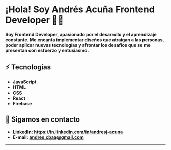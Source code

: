 # ¡Hola! Soy Andrés Acuña Frontend Developer 👋🏻


**Soy Frontend Developer, apasionado por el desarrollo y el aprendizaje constante. Me encanta implementar diseños que atraigan a las personas, poder aplicar
nuevas tecnologías y afrontar los desafíos que se me presentan con esfuerzo y entusiasmo.**



## ⚡ Tecnologías

* **JavaScript**
* **HTML**
* **CSS**
* **React**
* **Firebase**



## 📱 Sigamos en contacto

- **LinkedIn: https://in.linkedin.com/in/andresj-acuna**
- **E-mail: andres.cbaa@gmail.com**

---

